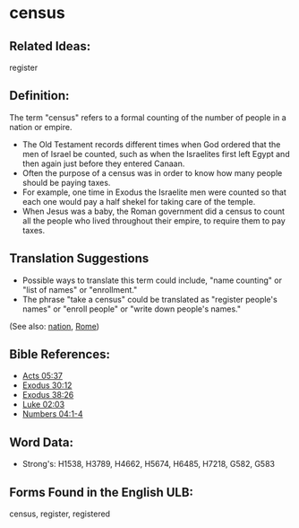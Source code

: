 # census

## Related Ideas:

register

## Definition:

The term "census" refers to a formal counting of the number of people in a nation or empire.

* The Old Testament records different times when God ordered that the men of Israel be counted, such as when the Israelites first left Egypt and then again just before they entered Canaan.
* Often the purpose of a census was in order to know how many people should be paying taxes.
* For example, one time in Exodus the Israelite men were counted so that each one would pay a half shekel for taking care of the temple.
* When Jesus was a baby, the Roman government did a census to count all the people who lived throughout their empire, to require them to pay taxes.

## Translation Suggestions

* Possible ways to translate this term could include, "name counting" or "list of names" or "enrollment."
* The phrase "take a census" could be translated as "register people's names" or "enroll people" or "write down people's names."

(See also: [nation](../other/nation.md), [Rome](../names/rome.md))

## Bible References:

* [Acts 05:37](rc://en/tn/help/act/05/37)
* [Exodus 30:12](rc://en/tn/help/exo/30/12)
* [Exodus 38:26](rc://en/tn/help/exo/38/26)
* [Luke 02:03](rc://en/tn/help/luk/02/03)
* [Numbers 04:1-4](rc://en/tn/help/num/04/01)

## Word Data:

* Strong's: H1538, H3789, H4662, H5674, H6485, H7218, G582, G583

## Forms Found in the English ULB:

census, register, registered
